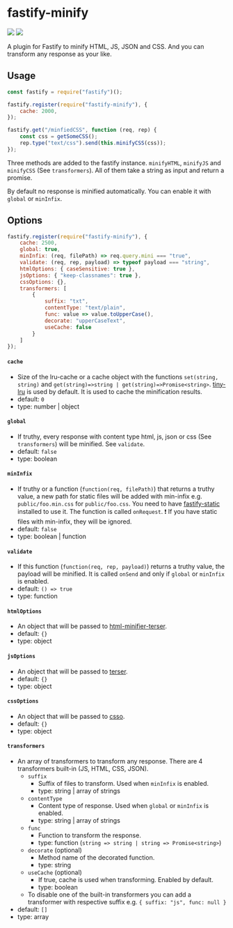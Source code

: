 # fastify-minify
[![](https://badgen.net/npm/v/fastify-minify)](https://www.npmjs.com/package/fastify-minify)
[![](https://badgen.net/npm/dt/fastify-minify)](https://www.npmjs.com/package/fastify-minify)

A plugin for Fastify to minify HTML, JS, JSON and CSS. And you can transform any response as your like.

## Usage

```js
const fastify = require("fastify")();

fastify.register(require("fastify-minify"), {
    cache: 2000,
});

fastify.get("/minfiedCSS", function (req, rep) {
    const css = getSomeCSS();
    rep.type("text/css").send(this.minifyCSS(css));
});

```

Three methods are added to the fastify instance. `minifyHTML`, `minifyJS` and `minifyCSS` (See `transformers`). All of them take a string as input and return a promise.

By default no response is minified automatically. You can enable it with `global` or `minInfix`.

## Options

```js
fastify.register(require("fastify-minify"), {
    cache: 2500,
    global: true,
    minInfix: (req, filePath) => req.query.mini === "true",
    validate: (req, rep, payload) => typeof payload === "string",
    htmlOptions: { caseSensitive: true },
    jsOptions: { "keep-classnames": true },
    cssOptions: {},
    transformers: [
        {
            suffix: "txt",
            contentType: "text/plain",
            func: value => value.toUpperCase(),
            decorate: "upperCaseText",
            useCache: false
        }
    ]
});
```

#### `cache`
* Size of the lru-cache or a cache object with the functions `set(string, string)` and `get(string)=>string | get(string)=>Promise<string>`. [tiny-lru](https://github.com/avoidwork/tiny-lru) is used by default. It is used to cache the minification results.
* default: `0`
* type: number | object

#### `global`
* If truthy, every response with content type html, js, json or css (See `transformers`) will be minified. See `validate`.
* default: `false`
* type: boolean

#### `minInfix`
* If truthy or a function (`function(req, filePath)`) that returns a truthy value, a new path for static files will be added with min-infix e.g. `public/foo.min.css` for `public/foo.css`. You need to have [fastify-static](https://github.com/fastify/fastify-static) installed to use it. The function is called `onRequest`.
❗ If you have static files with min-infix, they will be ignored.
* default: `false`
* type: boolean | function

#### `validate`
* If this function (`function(req, rep, payload)`) returns a truthy value, the payload will be minified. It is called `onSend` and only if `global` or `minInfix` is enabled.
* default: `() => true`
* type: function

#### `htmlOptions`
* An object that will be passed to [html-minifier-terser](https://github.com/DanielRuf/html-minifier-terser).
* default: `{}`
* type: object

#### `jsOptions`
* An object that will be passed to [terser](https://github.com/terser/terser).
* default: `{}`
* type: object

#### `cssOptions`
* An object that will be passed to [csso](https://github.com/css/csso).
* default: `{}`
* type: object

#### `transformers`
* An array of transformers to transform any response. There are 4 transformers built-in (JS, HTML, CSS, JSON).
    * `suffix`
        * Suffix of files to transform. Used when `minInfix` is enabled.
        * type: string | array of strings
    * `contentType`
        * Content type of response. Used when `global` or `minInfix` is enabled.
        * type: string | array of strings
    * `func`
        * Function to transform the response.
        * type: function (`string => string | string => Promise<string>`)
    * `decorate` (optional)
        * Method name of the decorated function.
        * type: string
    * `useCache` (optional)
        * If true, cache is used when transforming. Enabled by default.
        * type: boolean
    * To disable one of the built-in transformers you can add a transformer with respective suffix e.g. `{ suffix: "js", func: null }`
* default: `[]`
* type: array

